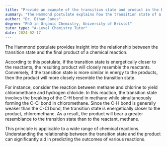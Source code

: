 ```yaml
---
title: "Provide an example of the transition state and product in the Hammond postulate"
summary: "The Hammond postulate explains how the transition state of a chemical reaction relates to the structure of the product, indicating that they share similarities in energy and configuration."
author: "Dr. Ethan James"
degree: "PhD in Organic Chemistry, University of Bristol"
tutor_type: "A-Level Chemistry Tutor"
date: 2024-02-17
---
```


The Hammond postulate provides insight into the relationship between the transition state and the final product of a chemical reaction.

According to this postulate, if the transition state is energetically closer to the reactants, the resulting product will closely resemble the reactants. Conversely, if the transition state is more similar in energy to the products, then the product will more closely resemble the transition state.

For instance, consider the reaction between methane and chlorine to yield chloromethane and hydrogen chloride. In this reaction, the transition state involves the breaking of the C-H bond in methane while simultaneously forming the C-Cl bond in chloromethane. Since the C-H bond is generally weaker than the C-Cl bond, the transition state is energetically closer to the product, chloromethane. As a result, the product will bear a greater resemblance to the transition state than to the reactant, methane.

This principle is applicable to a wide range of chemical reactions. Understanding the relationship between the transition state and the product can significantly aid in predicting the outcomes of various reactions.
    